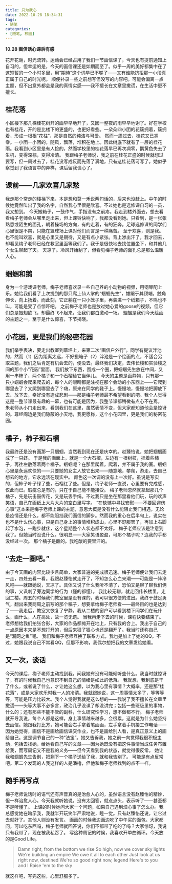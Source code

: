 ```yaml
---
title: 只为我心
date: 2022-10-28 18:34:31
tags:
- 随笔
categories:
- [随笔, 校园]
---
```


**10.28 画信话心课后有感**

花开花谢，时光流转。运动会已经占用了我们一节画信课了，今天也有提前通知上自习的，但幸运的是，今天的画信课还是如期而至了。似乎一周的美好都集中在了这短暂的一个小时多里，用“期待”这个词早已不够了——又有谁能抗拒那一小段真正属于自己的时光呢。
顺便补录一些之前想写但没写的内容吧。可能会偏离一点主题，但不出意外都会是我的真情实感——我不擅长在文章里撒谎，在生活中更不擅长。

<!--more-->

## 桂花落

小区楼下那几棵桂花树开的画早早地开了，又因一整夜的雨早早地谢了。好在学校也有桂花，开的是比楼下的更盛的，也更好看些。一朵朵四小团的花簇拥着，簇拥着，形成一根根“花柱”，那是自然的纯洁与可爱。
然而一周过去，桂花又已凋零。一小团一小团的，随风，飘落，堆积在地上。因此树底下就有了一层的桂花雨。我看到小区里是有人捡的，然而学校里的桂花落早已再次凋零，鹅黄色失去了生机，变得深棕，变得冷清。
我跟梅子老师说，我之前在桂花正盛的时候就想过要写，但一周过去了，桂花没写成反而先落了满地，只有这桂花落可写了。她似乎察觉到了我语言中的异样，课后留我谈心了。

## 课前——几家欢喜几家愁

我走那个常走的楼梯下来，本是想和莫一禾说两句话的，后来也没赶上。中午的时候她竟然叫出了我的名字，自然我心里很是欣喜。不过她也是选修课自习的一员，我又想到。
今天搬箱子，一鼓作气，手指没有之前疼。我走到楼外面去，想去看看梅子老师会从哪里走出来，但上课铃快响了，我都没看到她。只看到，是一张张熟悉或陌生的面孔，朝着操场的方向，有的走着，有的狂奔。足球选修课的同学们心里很是不爽，只能在篮球场上课对他们而言是一种痛苦。
至于欢喜，则是我。也不能叫欢喜，就是心里又是期待，又是有点小紧张。背上渗出汗了，我才回去，却看见梅子老师已经在教室里面等我们了。我于是很快地去找位置坐下，和其他几个女生聊起了天。
天凉了。冷风开始刮了，但看见梅子老师的面孔总是那么温暖人心。

## 蝈蝈和鹅

身为一个游戏课老师，梅子老师喜欢录一些自己养的小动物的视频，用钢琴配上乐。她给我们看了上次提到的那只爬上仙人掌的“蝈蝈先生”，雄踞于其顶端，触角伸长，向上扬着。而此刻，它正躺在一只小笼子里，再装进一个纸箱子，不鸣也不叫，可能是受了点惊吓吧。
之前梅子老师也是放过她心爱的goose的视频，但它们总是振翅欲飞，却最终飞不起来，让我们都白激动一场。
蝈蝈是我们今天绘画的主题之一，至于是什么惊喜，下节揭晓。

## 小花园，更是我们的秘密花园

我们举手表决，要走出教室到草坪上，来第二次“画信户外行”。同学有提议泮池的，然而（1）因为距离太远，不好搬箱子（2）泮池是一个绘画的点，不适合另取主题，我们之后肯定有机会去的，便没去。最终我们决定，去伟长楼和实验楼之间的那个小“花园”里面。
我们放下东西，围成一个圈，把蝈蝈先生放在中间，又用一串柿子，两个橘子和一个石榴给它当伴儿。
今天的主题是画静物，只有那一只小蝈蝈会爬来爬去的，每个人的眼睛都是注视在那个会动的小东西上——它爬到哪里去了？又爬到哪里去了？嗨，原来在同学的鞋子上。慢慢地，慢慢地把脚放下去、放下去，幸好没有造成悲剧——那是梅子老师最不希望看到的吧。我个人觉得这是一整节课最有趣的一幕，也有可能是因为，我整节课都稍微有点心不在焉。
朱老师从小门走出来，看到我们在这里，虽然表情不变，但大家都知道他会是惊讶的。尊经阁边是我们隐蔽的小天地，我更愿称，这个小花园里，更是我们的秘密花园。

## 橘子，柿子和石榴

我最终还是没有画那一只蝈蝈，当然我到现在还是庆幸的。赵臻怡说，她把蝈蝈画成了一只虾。
于是我的画面上，就是一个大石榴，左边有一根树枝，挂着些柿子，再往左散落着两个橘子。蝈蝈呢？在那里爬着，爬着，并不属于我的画。蝈蝈心里是永远欢快的——只要她的女主人放它出来——随意地，攀爬，游走，去自己想去的地方，它永远活在现实中。
颜色这一次调的没有上一次好。虽说是写实的，但柿子叶子绿了些，石榴红了些。但是，梅子老师一直说，心里要有完成感，仅此而已。瑕疵总是有的，只在于自己能不能接受。
梅子老师忽然就拿起那几个橘子，先是玩击鼓传花，又是玩丢手绢。不过我只是坐在那里看他们玩，玩的欢声笑语，自己在画纸上大片大片的空白里写字。
“在缺憾中寻找安慰——不要回避伤心事”这本来是梅子老师上课的主题，意思大概是没有什么能阻止我们相遇，无论是疫情还是什么，都不能阻挡我们画信的脚步。然而我的重心在后半句上，说实在也不是什么伤心事，只是自己身上的事情堆积成山，心里不舒服罢了，再加上右脚起了水泡，一跑步就疼，这个星期整个人状态都不太好。
梅子老师应该是注意到我了。但她当时没说什么。很明显——大家笑语盈盈，可那个橘子呢？连我的手都没经过一次。
那个橘子是酸的。我吃酸的要冒汗的。

## “去走一圈吧。”

由于今天画的内容比较少且简单，大家普遍的完成很迅速。梅子老师便让我们去走一走，四处去看一看。我跟赵臻怡就走开了，不知怎么心血来潮——可能是一阵冷风吧——就跟她说，天凉了。具体又说了什么我听不清了，恐怕又是聊了聊我们俩的事，又讽刺了旁边同学的行为（懂的都懂）。
我比较无聊，就走回伟长楼里，走回二楼。周五的时候我们教室里是没有课的，我可以很方便的进出。我终于鼓足勇气，翻出来我两周之前写的那个稿子，想要拿给梅子老师看——最终目的也是达到了——我走后，教室又恢复了宁静。我从二楼的窗户可以看到楼下同学们在玩什么，画什么，人在高处，故一览无遗。
当我再走下去的时候，课程快要结束了。老师想给我们拍张合影，大家的作品都摊开在地上，只有我的合上。我出于自己的一点原因本来是不想打开的，但后来狠了狠心也还是翻开了。我当时还称自己是“漏网之鱼”呢。
我们和梅子老师互换了联系方式，我也是加上了她的QQ。不过，她跟我说自己不常看QQ，但那不影响，我偶尔想把我的文章发给她看。

## 又一次，谈话

今天的课后，梅子老师主动找到我，问我她有没有可能倾听些什么。我当时就惊讶了，有的时候我自己也意识不到自己的情绪是如此的低落。
我就想，我到底是干了什么，或者说了什么，才让她这么想，以为我心里有事情？大概率，还是那“桂花落”，或是大家欢乐时我一人的冷清。我就跟她说，这一周事情太多了，等等等等，可能是压力比较大。我个人觉得我就是这么想的——我说了我不擅长在文章里撒谎——头等大事不必多言，政治几乎没课了却没讲完；包括一些班级里的事物，什么的；还有那些不能不管的副科，什么研究性学习，想不做都不行。
梅子老师就开导我说，每个人都是这样，身上事情越来越多，会很累，这就是为什么她坚持去画信。她跟我打比方，她可能会右手拿着笔画画，左手拿着手机接工作电话——因为她觉得，画信不是画给画信课交作业，也不是画给别人看，是真正意义上的画给自己。这是调节自己的一种“法宝”。她又告诉我，她之前一向觉得我很积极主动，包括去找她，给她看自己写的文章——因为她既没有把这件事情当成任务布置给我，而写周记又不是我的义务——但今天看到我的状态，就觉得很反常。
她让我和蝈蝈先生告别，把剩下一个橘子送给了我，就和我告别了。
可能是有点反常吧。第二个发现的人我这样的人是潘橹，但他和梅子老师找到的点不一样。

## 随手再写点

梅子老师说话时的语气还有声音真的是治愈人心的，虽然语言没有赵臻怡的精妙，但一样治愈人心。今天我就听她说，没有太回答，就点点头，表示听了——甚至都不是听懂了。    上课的时候她问大家一个问题，如果自己遇到烦心事了怎么办。我总感觉她在暗示我，我就半开玩笑半严肃地说，睡一觉。只有赵臻怡还说，让它过去就好了。其他人则没有发言。
画画的时候我边画边吃了中午买的面包。大家都问，可以吃东西吗，梅子老师就回答说，你们不都带了吃的了吗？大家惊讶，我说只有我带了，现在被我私吞了。
写这种周记的时候，我喜欢开单曲循环。今天放的是Good Life。

> Damn right, from the bottom we rise
> So high, now we cover sky lights
> We're building an empire
> We owe it all to each other
> Just look at us right now, destined 
> We're so good right now, legend 
> Here's to you and I 
> Raise 'em to the sky

就这样吧，写完这些，心里舒服多了。
